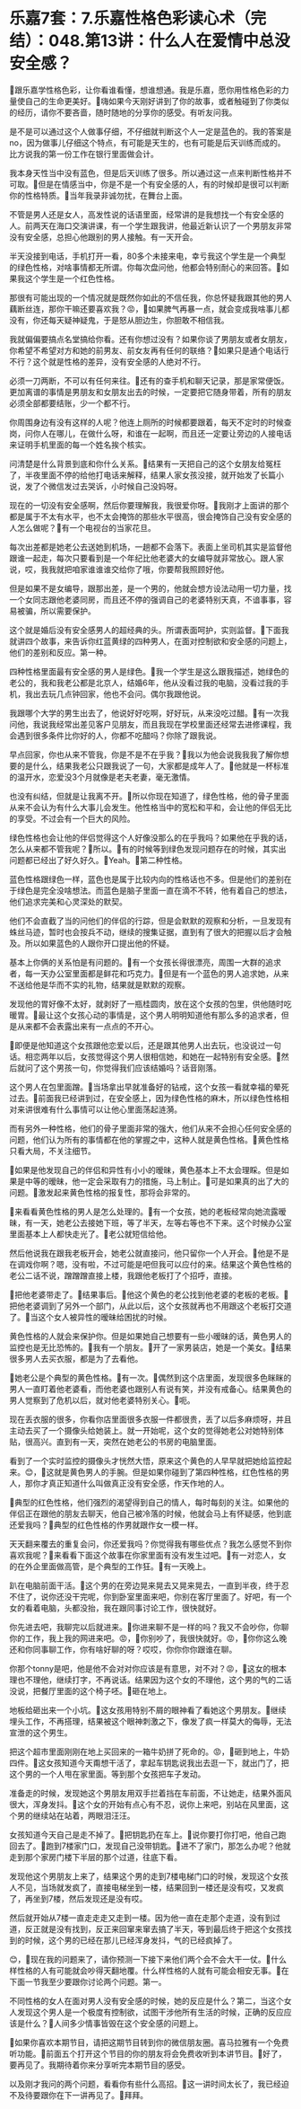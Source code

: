# 乐嘉7套：7.乐嘉性格色彩读心术（完结）：048.第13讲：什么人在爱情中总没安全感？

🎼跟乐嘉学性格色彩，让你看谁看懂，想谁想通。我是乐嘉，愿你用性格色彩的力量使自己的生命更美好。🎼嗨如果今天刚好讲到了你的故事，或者触碰到了你类似的经历，请你不要吝啬，随时随地的分享你的感受。有听友问我。

是不是可以通过这个人做事仔细，不仔细就判断这个人一定是蓝色的。我的答案是no，因为做事儿仔细这个特点，有可能是天生的，也有可能是后天训练而成的。比方说我的第一份工作在银行里面做会计。

我本身天性当中没有蓝色，但是后天训练了很多。所以通过这一点来判断性格并不可取。🎼但是在情感当中，你是不是一个有安全感的人，有的时候却是很可以判断你的性格特质。🎼当年我录非诚勿扰，在舞台上面。

不管是男人还是女人，高发性说的话语里面，经常讲的是我想找一个有安全感的人。前两天在海口交演讲课，有一个学生跟我讲，他最近新认识了一个男朋友非常没有安全感，总担心他跟别的男人接触。有一天开会。

半天没接到电话，手机打开一看，80多个未接来电，幸亏我这个学生是一个典型的绿色性格，对啥事情都无所谓。你每次盘问他，他都会特别耐心的来回答。🎼如果我这个学生是一个红色性格。

那很有可能出现的一个情况就是既然你如此的不信任我，你总怀疑我跟其他的男人藕断丝连，那你干嘛还要喜欢我？😡，🎼如果脾气再暴一点，就会变成我啥事儿都没有，你还每天疑神疑鬼，于是怒从胆边生，你胆敢不相信我。

我就偏偏要搞点名堂搞给你看。还有你想过没有？如果你谈了男朋友或者女朋友，你希望不希望对方和她的前男友、前女友再有任何的联络？🎼如果只是通个电话行不行？这个就是性格的差异，没有安全感的人绝对不行。

必须一刀两断，不可以有任何来往。🎼还有的查手机和聊天记录，那是家常便饭。更加离谱的事情是男朋友和女朋友出去的时候，一定要把它随身带着，所有的朋友必须全部都要结账，少一个都不行。

你周围身边有没有这样的人呢？他连上厕所的时候都要跟着，每天不定时的时候查岗，问你人在哪儿，在做什么呀，和谁在一起啊，而且还一定要让旁边的人接电话来证明手机里面的每一个姓名挨个核实。

问清楚是什么背景到底和你什么关系。🎼结果有一天把自己的这个女朋友给冤枉了，半夜里面不停的给他打电话来解释，结果人家女孩没接，就开始发了长篇小说，发了个微信发过去哭诉，小时候自己没妈呀。

现在的一切没有安全感啊，然后你要理解我，我很爱你呀。🎼我刚才上面讲的那个都是属于不太有水平，也不太会掩饰的那些水平很高，很会掩饰自己没有安全感的人怎么做呢？🎼有一个电视台的当家花旦。

每次出差都是她老公去送她到机场，一趟都不会落下。表面上坐司机其实是监督他跟谁一起走，每次只要看到是一个年纪比他老婆大的女编导就非常放心。跟人家说，哎，我我就把咱家谁谁谁交给你了哦，你要帮我照顾好他。

但是如果不是女编导，跟那出差，是一个男的，他就会想方设法动用一切力量，找一个女同志跟他老婆同房，而且还不停的强调自己的老婆特别天真，不谙事事，容易被骗，所以需要保护。

这个就是婚后没有安全感男人的超经典的头。所谓表面呵护，实则监督。🎼下面我就讲四个故事，来告诉你红蓝黄绿的四种男人，在面对控制欲和安全感的问题上，他们的差别和反应。第一种。

四种性格里面最有安全感的男人是绿色。🎼我一个学生是这么跟我描述，她绿色的老公的，我和我老公都是北京人，结婚6年，他从没看过我的电脑，没看过我的手机，我出去玩几点钟回家，他也不会问。偶尔我跟他说。

我跟哪个大学的男生出去了，他说好好吃啊，好好玩，从来没吃过醋。🎼有一次我问他，我说我经常出差见客户见朋友，而且我现在学校里面还经常去进修课程，我会遇到很多条件比你好的人，你都不吃醋吗？你除了跟我说。

早点回家，你也从来不管我，你是不是不在乎我？🎼我以为他会说我我我了解你想要的是什么，结果我老公只跟我说了一句，大家都是成年人了。🎼他就是一杯标准的温开水，恋爱没3个月就像是老夫老妻，毫无激情。

也没有纠结，但就是让我离不开。🎼所以你现在知道了，绿色性格，他的骨子里面从来不会认为有什么大事儿会发生。他性格当中的宽松和平和，会让他的伴侣无比的享受。不过会有一个巨大的风险。

绿色性格也会让他的伴侣觉得这个人好像没那么的在乎我吗？如果他在乎我的话，怎么从来都不管我呢？🎼所以。🎼有的时候等到绿色发现问题存在的时候，其实出问题都已经出了好久好久。🎼Yeah。🎼第二种性格。

蓝色性格跟绿色一样，蓝色也是属于比较内向的性格话也不多。但是他们的差别在于绿色是完全没啥想法。而蓝色是脑子里面一直在滴不不转，他有着自己的想法，他们追求完美和心灵深处的默契。

他们不会直截了当的问他们的伴侣的行踪，但是会默默的观察和分析，一旦发现有蛛丝马迹，暂时也会按兵不动，继续的搜集证据，直到有了很大的把握以后才会触及。所以如果蓝色的人跟你开口提出他的怀疑。

基本上你俩的关系怕是有问题的。🎼有一个女孩长得很漂亮，周围一大群的追求者，每一天办公室里面都是鲜花和巧克力。🎼但是有一个蓝色的男人追求她，从来不送给他是华而不实的礼物，结果就是默默的观察。

发现他的胃好像不太好，就剥好了一瓶桂圆肉，放在这个女孩的包里，供他随时吃暖胃。🎼最让这个女孩心动的事情是，这个男人明明知道他有那么多的追求者，但是从来都不会表露出来有一点点的不开心。

🎼即便是他知道这个女孩跟他恋爱以后，还是跟其他男人出去玩，也没说过一句话。相恋两年以后，女孩觉得这个男人很相信她，和她在一起特别有安全感。🎼然后就问了这个男孩一句，你觉得我们应该结婚吗？话音刚落。

这个男人在包里面蹭。🎼当场拿出早就准备好的钻戒，这个女孩一看就幸福的晕死过去。🎼前面我已经讲到过，在安全感上，因为绿色性格的麻木，所以绿色性格相对来讲很难有什么事情可以让他心里面荡起涟漪。

而有另外一种性格，他们的骨子里面非常的强大，他们从来不会担心任何安全感的问题，他们认为所有的事情都在他的掌握之中，这种人就是黄色性格。🎼黄色性格只看大局，不关注细节。

🎼如果是他发现自己的伴侣和异性有小小的暧昧，黄色基本上不太会理睬。但是如果是中等的暧昧，他一定会采取有力的措施，马上制止。🎼可是如果真的出了大的问题。🎼激发起来黄色性格的报复性，那将会非常的。

🎼来看看黄色性格的男人是怎么处理的。🎼有一个女孩，她的老板经常向她流露暧昧，有一天，她老公去接她下班，等了半天，左等右等也不下来。这个时候办公室里面基本上人都快走光了。🎼老公就短信给他。

然后他说我在跟我老板开会，她老公就直接问，他只留你一个人开会。🎼他是不是在调戏你啊？嗯，没有啦，不过可能是吧但我可以应付的来。结果这个黄色性格的老公二话不说，蹭蹭蹭直接上楼，我跟他老板打了个招呼，直接。

🎼把他老婆带走了。🎼结果事后。🎼他这个黄色的老公找到他老婆的老板的老板。🎼把他老婆调到了另外一个部门，从此以后，这个女孩就再也不用跟这个老板打交道了。🎼当这个女人被异性的暧昧给困扰的时候。

黄色性格的人就会来保护你。但是如果她自己想要有一些小暧昧的话，黄色男人的监控也是无比恐怖的。🎼我有一个朋友。🎼开了一家男装店，她是一个美女。🎼结果很多男人去买衣服，都是为了去看他。

🎼她老公是个典型的黄色性格。🎼有一次。🎼偶然到这个店里面，发现很多色眯眯的男人一直盯着他老婆看，而他老婆也跟别人有说有笑，并没有戒备心。结果黄色的男人觉察到了危机以后，就对他老婆特别关心。🎼呃。

现在丢衣服的很多，你看你店里面很多衣服一件都很贵，丢了以后多麻烦呀，并且主动去买了一个摄像头给她装上。就一开始呢，这个女的觉得她老公对她特别体贴，很高兴。直到有一天，突然在她老公的书房的电脑里面。

看到了一个实时监控的摄像头才恍然大悟，原来这个黄色的人早早就把她给监控起来。😊，🎼这就是黄色男人的手腕。但是如果你碰到了第四种性格，红色性格的男人，那你才真正知道什么叫做真正没有安全感，作天作地的人。

🎼典型的红色性格，他们强烈的渴望得到自己的情人，每时每刻的关注。如果他的伴侣正在跟他的朋友去聊天，他自己被冷落的时候，他就会马上有怀疑感，他到底还爱我吗？🎼典型的红色性格的作男就跟作女一模一样。

天天翻来覆去的重复会问，你还爱我吗？你觉得我有哪些优点？我怎么感觉不到你喜欢我呢？🎼来看看下面这个故事在你家里面有没有发生过吧。🎼有一对恋人，女的在外企里面做高管，是个典型的工作狂。🎼有一天晚上。

趴在电脑前面干活。🎼这个男的在旁边晃来晃去又晃来晃去，一直到半夜，终于忍不住了，说你还没干完呢，你到卧室里面来吧，你别在客厅里面了。好吧，有一个女的看着电脑，头都没抬，我在跟同事讨论工作，很快就好。

你先进去吧，我聊完以后就进来。🎼你进来聊不是一样的吗？我又不会吵你，你聊你的工作，我上我的网进来吧。😡，🎼你别吵了，我很快就好。😡，🎼你你这么晚还和你同事聊工作，你有啥好聊的呀？哎哎，你你你你跟谁在聊。

你那个tonny是吧，他是他不会对对你应该是有意思，对不对？😡，🎼这女的根本理也不理他，继续打字，不再说话。结果因为这个女的不理他，这个男的气的二话没说，把餐厅里面的这个椅子呸。🎼砸在地上。

地板给砸出来一个小坑。🎼这女孩用特别不屑的眼神看了看她这个男朋友。🎼继续埋头工作，不再搭理，结果被这个眼神刺激之下，像发了疯一样莫大的侮辱，无法宣泄的这个男生。

把这个超市里面刚刚在地上买回来的一箱牛奶拼了死命的。😡，🎼砸到地上，牛奶四件。🎼这女孩知道今天甭想干活了，拿起车钥匙说我出去逛一下，就出门了，把这个男的一个人甩在家里面。等到那个女孩把车子发动。

准备走的时候，发现她这个男朋友用双手拦着挡在车前面，不让她走，结果外面风很大，浑身发抖。🎼这个女的开始有点心有不忍，说你上来吧，别站在风里面，这个男的继续站在站着，两眼泪汪汪。

女孩知道今天自己是走不掉了。🎼把钥匙扔在车上。🎼说你要打你打吧，他自己跑回去了。🎼跑到7楼家门口，发现自己没带钥匙。🎼进不了家门，那怎么办呢？他就走到那个家房门楼下半层的那个过道，往底下看。

发现他这个男朋友上来了，结果这个男的走到7楼电梯门口的时候，发现这个女孩人不见，当场就发疯了，直接电梯坐到一楼，结果回到一楼还是没有哎，又发疯了，再坐到7楼，然后发现还是没有哎。

然后就开始从7楼一直走走走又走到一楼。因为他一直在走那个走道，没有到过道，反正就是没有找到，反正来回窜来窜去搞了半天，等到最后终于把这个女孩找到的时候，这个男的已经在那儿已经浑身发抖，气的已经疯掉了。

😊，🎼现在我的问题来了，请你预测一下接下来他们两个会不会大干一仗。🎼什么样性格的人有可能就会吵得天翻地覆。什么样性格的人就有可能会相安无事。🎼在下面一节我至少要跟你讨论两个问题。第一。

不同性格的女人在面对男人没有安全感的时候，她的反应是什么？第二，当这个女人发现这个男人是一个极度有控制欲，试图干涉他所有生活的时候，正确的反应应该是什么？🎼人间多少情事皆毁在这个安全感的问题上。

🎼如果你喜欢本期节目，请把这期节目转到你的微信朋友圈。喜马拉雅有一个免费听功能。🎼前面五个打开这个节目的你的朋友将会免费收听到本讲节目。🎼好了，要再见了。我期待着你来分享听完本期节目的感受。

以及刚才我问的两个问题，看看你有些什么高招。🎼这一讲时间太长了，我已经迫不及待要跟你在下一讲再见了。🎼拜拜。

